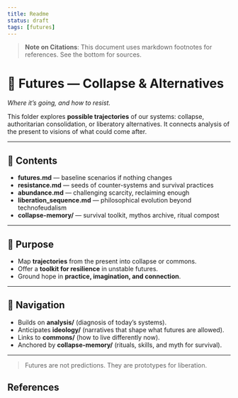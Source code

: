 ```yaml
---
title: Readme
status: draft
tags: [futures]
---
```


> **Note on Citations**: This document uses markdown footnotes for references. See the bottom for sources.

# 🔮 Futures — Collapse & Alternatives

*Where it’s going, and how to resist.*

This folder explores **possible trajectories** of our systems: collapse, authoritarian consolidation, or liberatory alternatives. It connects analysis of the present to visions of what could come after.

---

## 📑 Contents

* **futures.md** — baseline scenarios if nothing changes
* **resistance.md** — seeds of counter-systems and survival practices
* **abundance.md** — challenging scarcity, reclaiming enough
* **liberation\_sequence.md** — philosophical evolution beyond technofeudalism
* **collapse-memory/** — survival toolkit, mythos archive, ritual compost

---

## 🌱 Purpose

* Map **trajectories** from the present into collapse or commons.
* Offer a **toolkit for resilience** in unstable futures.
* Ground hope in **practice, imagination, and connection**.

---

## 🔗 Navigation

* Builds on **analysis/** (diagnosis of today’s systems).
* Anticipates **ideology/** (narratives that shape what futures are allowed).
* Links to **commons/** (how to live differently now).
* Anchored by **collapse-memory/** (rituals, skills, and myth for survival).

---

> Futures are not predictions. They are prototypes for liberation.

## References

[^1]: Source placeholder. Replace with relevant references.